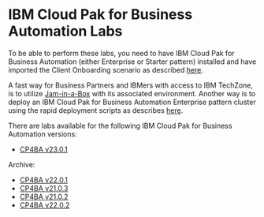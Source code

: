 # IBM Cloud Pak for Business Automation Labs

To be able to perform these labs, you need to have IBM Cloud Pak for Business Automation (either Enterprise or Starter pattern) installed and have imported the Client Onboarding scenario as described [here](https://github.com/IBM/cp4ba-client-onboarding-scenario).

A fast way for Business Partners and IBMers with access to IBM TechZone, is to utilize [Jam-in-a-Box](http://ibm.biz/Jam-in-a-Box) with its associated environment. Another way is to deploy an IBM Cloud Pak for Business Automation Enterprise pattern cluster using the rapid deployment scripts as describes [here](https://github.com/IBM/cp4ba-rapid-deployment). 

There are labs available for the following IBM Cloud Pak for Business Automation versions:


- [CP4BA v23.0.1](/23.0.1)


Archive:

- [CP4BA v22.0.1](/22.0.1)
- [CP4BA v21.0.3](/21.0.3)
- [CP4BA v21.0.2](/21.0.2)
- [CP4BA v22.0.2](/22.0.2)
